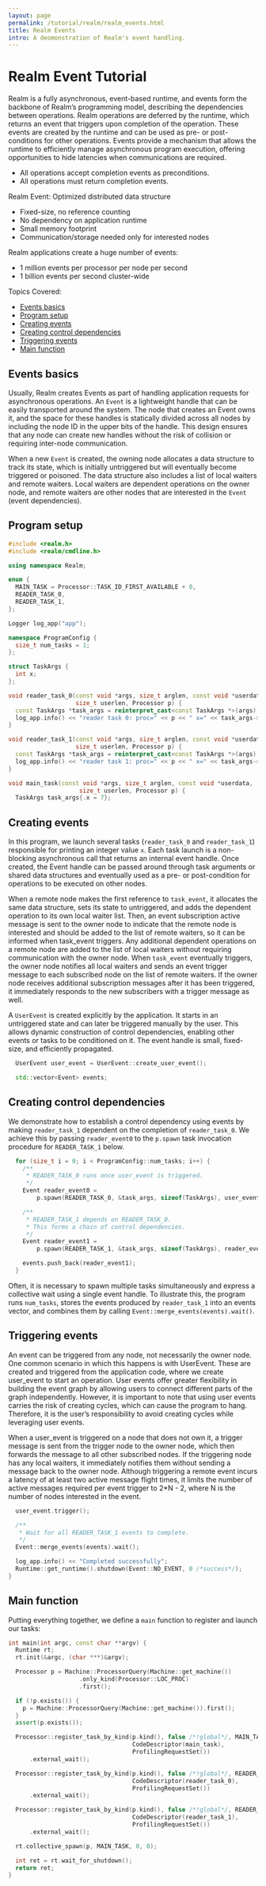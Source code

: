 ```yaml
---
layout: page
permalink: /tutorial/realm/realm_events.html
title: Realm Events
intro: A deomonstration of Realm's event handling.
---
```


# Realm Event Tutorial

Realm is a fully asynchronous, event-based runtime, and events form the
backbone of Realm’s programming model, describing the dependencies between
operations. Realm operations are deferred by the runtime, which returns an
event that triggers upon completion of the operation. These events are
created by the runtime and can be used as pre- or post-conditions for other
operations. Events provide a mechanism that allows the runtime to efficiently
manage asynchronous program execution, offering opportunities to hide latencies
when communications are required.

- All operations accept completion events as preconditions.
- All operations must return completion events.

Realm Event: Optimized distributed data structure

- Fixed-size, no reference counting
- No dependency on application runtime
- Small memory footprint
- Communication/storage needed only for interested nodes

Realm applications create a huge number of events:

- 1 million events per processor per node per second
- 1 billion events per second cluster-wide

Topics Covered:

- [Events basics](#events-basics)
- [Program setup](#program-setup)
- [Creating events](#creating-events)
- [Creating control dependencies](#creating-control-dependencies)
- [Triggering events](#triggering-events)
- [Main function](#main-function)

## Events basics

Usually, Realm creates Events as part of handling application requests for
asynchronous operations. An `Event` is a lightweight handle that can be easily
transported around the system. The node that creates an Event owns it, and the
space for these handles is statically divided across all nodes by including
the node ID in the upper bits of the handle. This design ensures that any node
can create new handles without the risk of collision or requiring inter-node
communication.

When a new `Event` is created, the owning node allocates a data structure to
track its state, which is initially untriggered but will eventually become
triggered or poisoned. The data structure also includes a list of local
waiters and remote waiters. Local waiters are dependent operations on the
owner node, and remote waiters are other nodes that are interested in the
`Event` (event dependencies).

## Program setup

```c++
#include <realm.h>
#include <realm/cmdline.h>

using namespace Realm;

enum {
  MAIN_TASK = Processor::TASK_ID_FIRST_AVAILABLE + 0,
  READER_TASK_0,
  READER_TASK_1,
};

Logger log_app("app");

namespace ProgramConfig {
  size_t num_tasks = 1;
};

struct TaskArgs {
  int x;
};

void reader_task_0(const void *args, size_t arglen, const void *userdata,
                   size_t userlen, Processor p) {
  const TaskArgs *task_args = reinterpret_cast<const TaskArgs *>(args);
  log_app.info() << "reader task 0: proc=" << p << " x=" << task_args->x;
}

void reader_task_1(const void *args, size_t arglen, const void *userdata,
                   size_t userlen, Processor p) {
  const TaskArgs *task_args = reinterpret_cast<const TaskArgs *>(args);
  log_app.info() << "reader task 1: proc=" << p << " x=" << task_args->x;
}

void main_task(const void *args, size_t arglen, const void *userdata,
                    size_t userlen, Processor p) {
  TaskArgs task_args{.x = 7};
```

## Creating events

In this program, we launch several tasks (`reader_task_0` and `reader_task_1`)
responsible for printing an integer value `x`. Each task launch is a
non-blocking asynchronous call that returns an internal event handle. Once
created, the Event handle can be passed around through task arguments or
shared data structures and eventually used as a pre- or post-condition for
operations to be executed on other nodes.

When a remote node makes the first reference to `task_event`, it allocates the
same data structure, sets its state to untriggered, and adds the dependent
operation to its own local waiter list. Then, an event subscription active
message is sent to the owner node to indicate that the remote node is
interested and should be added to the list of remote waiters, so it can be
informed when task_event triggers. Any additional dependent operations on a
remote node are added to the list of local waiters without requiring
communication with the owner node. When `task_event` eventually triggers,
the owner node notifies all local waiters and sends an event trigger message
to each subscribed node on the list of remote waiters. If the owner node
receives additional subscription messages after it has been triggered, it
immediately responds to the new subscribers with a trigger message as well.

A `UserEvent` is created explicitly by the application. It starts in an
untriggered state and can later be triggered manually by the user. This allows
dynamic construction of control dependencies, enabling other events or tasks to
be conditioned on it. The event handle is small, fixed-size, and efficiently
propagated.

```c++
  UserEvent user_event = UserEvent::create_user_event();

  std::vector<Event> events;
```

## Creating control dependencies

We demonstrate how to establish a control dependency using events by making
`reader_task_1` dependent on the completion of `reader_task_0`. We achieve
this by passing `reader_event0` to the `p.spawn` task invocation procedure
for `READER_TASK_1` below.

```c++
  for (size_t i = 0; i < ProgramConfig::num_tasks; i++) {
    /**
     * READER_TASK_0 runs once user_event is triggered.
     */
    Event reader_event0 =
        p.spawn(READER_TASK_0, &task_args, sizeof(TaskArgs), user_event);

    /**
     * READER_TASK_1 depends on READER_TASK_0.
     * This forms a chain of control dependencies.
     */
    Event reader_event1 =
        p.spawn(READER_TASK_1, &task_args, sizeof(TaskArgs), reader_event0);

    events.push_back(reader_event1);
  }
```

Often, it is necessary to spawn multiple tasks simultaneously and express a
collective wait using a single event handle. To illustrate this, the program
runs `num_tasks`, stores the events produced by `reader_task_1` into an events
vector, and combines them by calling `Event::merge_events(events).wait()`.

## Triggering events

An event can be triggered from any node, not necessarily the owner node. One
common scenario in which this happens is with UserEvent. These are created
and triggered from the application code, where we create user_event to start
an operation. User events offer greater flexibility in building the event
graph by allowing users to connect different parts of the graph independently.
However, it is important to note that using user events carries the risk of
creating cycles, which can cause the program to hang. Therefore, it is the
user’s responsibility to avoid creating cycles while leveraging user events.

When a user_event is triggered on a node that does not own it, a trigger
message is sent from the trigger node to the owner node, which then forwards
the message to all other subscribed nodes. If the triggering node has any
local waiters, it immediately notifies them without sending a message back to
the owner node. Although triggering a remote event incurs a latency of at
least two active message flight times, it limits the number of active messages
required per event trigger to 2*N - 2, where N is the number of nodes
interested in the event.

```c++
  user_event.trigger();

  /**
   * Wait for all READER_TASK_1 events to complete.
   */
  Event::merge_events(events).wait();

  log_app.info() << "Completed successfully";
  Runtime::get_runtime().shutdown(Event::NO_EVENT, 0 /*success*/);
}
```

## Main function

Putting everything together, we define a `main` function to register and launch our tasks:

```c++
int main(int argc, const char **argv) {
  Runtime rt;
  rt.init(&argc, (char ***)&argv);

  Processor p = Machine::ProcessorQuery(Machine::get_machine())
                    .only_kind(Processor::LOC_PROC)
                    .first();

  if (!p.exists()) {
    p = Machine::ProcessorQuery(Machine::get_machine()).first();
  }
  assert(p.exists());

  Processor::register_task_by_kind(p.kind(), false /*!global*/, MAIN_TASK,
                                   CodeDescriptor(main_task),
                                   ProfilingRequestSet())
      .external_wait();

  Processor::register_task_by_kind(p.kind(), false /*!global*/, READER_TASK_0,
                                   CodeDescriptor(reader_task_0),
                                   ProfilingRequestSet())
      .external_wait();

  Processor::register_task_by_kind(p.kind(), false /*!global*/, READER_TASK_1,
                                   CodeDescriptor(reader_task_1),
                                   ProfilingRequestSet())
      .external_wait();

  rt.collective_spawn(p, MAIN_TASK, 0, 0);

  int ret = rt.wait_for_shutdown();
  return ret;
}
```